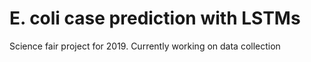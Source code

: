 # E. coli case prediction with LSTMs
Science fair project for 2019. Currently working on data collection
